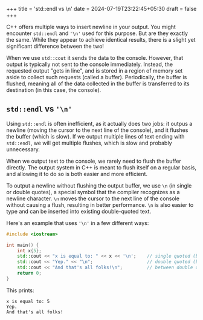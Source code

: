 +++
title = 'std::endl vs \n'
date = 2024-07-19T23:22:45+05:30
draft = false
+++

C++ offers multiple ways to insert newline in your output. You might encounter `std::endl` and `'\n'` used for this purpose. But are they exactly the same. While they appear to achieve identical results, there is a slight yet significant difference between the two!

When we use `std::cout` it sends the data to the console. However, that output is typically not sent to the console immediately. Instead, the requested output "gets in line", and is stored in a region of memory set aside to collect such requests (called a buffer). Periodically, the buffer is flushed, meaning all of the data collected in the buffer is transferred to its destination (in this case, the console).

## `std::endl` vs `'\n'`
Using `std::endl` is often inefficient, as it actually does two jobs: it outpus a newline (moving the cursor to the next line of the console), and it flushes the buffer (which is slow). If we output multiple lines of text ending with `std::endl`, we will get multiple flushes, which is slow and probably unnecessary.

When we output text to the console, we rarely need to flush the buffer directly. The output system in C++ is meant to flush itself on a regular basis, and allowing it to do so is both easier and more efficient.

To output a newline without flushing the output buffer, we use `\n` (in single or double quotes), a special symbol that the compiler recognizes as a newline character. `\n` moves the cursor to the next line of the console without causing a flush, resulting in better performance. `\n` is also easier to type and can be inserted into existing double-quoted text.

Here's an example that uses `'\n'` in a few different ways:
```cpp
#include <iostream>

int main() {
    int x{5};
    std::cout << "x is equal to: " << x << '\n';    // single quoted (by itself) (conventional)
    std::cout << "Yep." << "\n";                    // double quoted (by itself) (unconventional but okay)
    std::cout << "And that's all folks!\n";         // between double quotes in existing text (conventional)
    return 0;
}
```
This prints:
```
x is equal to: 5 
Yep.
And that's all folks!
```
